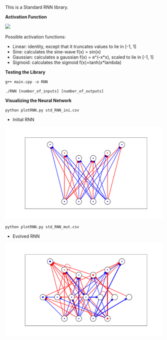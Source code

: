 This is a Standard RNN library.

**Activation Function**

<img src="https://render.githubusercontent.com/render/math?math=a^{t%2B1}_{i}=\sigma {(\displaystyle \sum_{j=1}^{n} w_{ij} a^{t}_{j})}">

Possible activation functions:
- Linear: identity, except that it truncates values to lie in [-1, 1]
- Sine: calculates the sine-wave f(x) = sin(x)
- Gaussian: calculates a gaussian f(x) = e^(-x*x), scaled to lie in [-1, 1]
- Sigmoid: calculates the sigmoid f(x)=tanh(x*lambda)

**Testing the Library**

```console
g++ main.cpp -o RNN
```

```console
./RNN [number_of_inputs] [number_of_outputs]
```

**Visualizing the Neural Network**

```console
python plotRNN.py std_RNN_ini.csv
```

- Initial RNN
<p align="center">
  <img src="std_RNN_ini.csv.png" />
</p>

```console
python plotRNN.py std_RNN_mut.csv
```

- Evolved RNN
<p align="center">
  <img src="std_RNN_mut.csv.png" />
</p>

